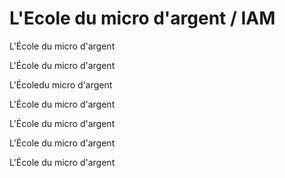 # L'Ecole du micro d'argent / IAM

L'École du micro d'argent

L'École du micro d'argent

L'Écoledu micro d'argent

L'École du micro d'argent

L'École du micro d'argent

L'École du micro d'argent

L'École du micro d'argent